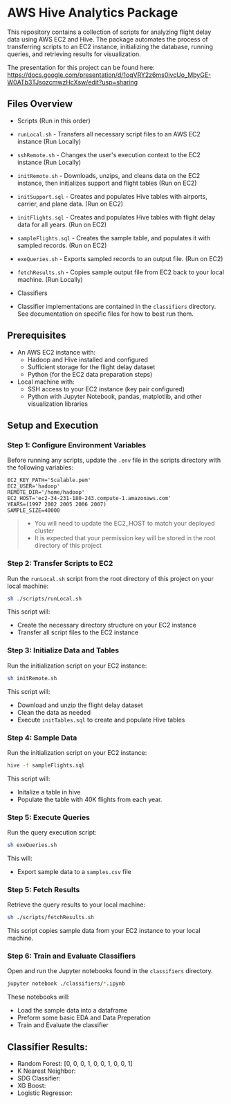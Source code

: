 # AWS Hive Analytics Package

This repository contains a collection of scripts for analyzing flight delay data using AWS EC2 and Hive. The package automates the process of transferring scripts to an EC2 instance, initializing the database, running queries, and retrieving results for visualization.

The presentation for this project can be found here: https://docs.google.com/presentation/d/1oqVRY2z6ms0ivcUo_MbyGE-W0ATb3TJsozcmwzHcXsw/edit?usp=sharing

## Files Overview

- Scripts (Run in this order)
- `runLocal.sh` - Transfers all necessary script files to an AWS EC2 instance (Run Locally)
- `sshRemote.sh` - Changes the user's execution context to the EC2 instance (Run Locally)
- `initRemote.sh` - Downloads, unzips, and cleans data on the EC2 instance, then initializes support and flight tables (Run on EC2)
- `initSupport.sql` - Creates and populates Hive tables with airports, carrier, and plane data. (Run on EC2)
- `initFlights.sql` - Creates and populates Hive tables with flight delay data for all years. (Run on EC2)
- `sampleFlights.sql` - Creates the sample table, and populates it with sampled records. (Run on EC2)
- `exeQueries.sh` - Exports sampled records to an output file. (Run on EC2)
- `fetchResults.sh` - Copies sample output file from EC2 back to your local machine. (Run Locally)

- Classifiers
- Classifier implementations are contained in the `classifiers` directory. See documentation on specific files for how to best run them.


## Prerequisites

- An AWS EC2 instance with:
  - Hadoop and Hive installed and configured
  - Sufficient storage for the flight delay dataset
  - Python (for the EC2 data preparation steps)
- Local machine with:
  - SSH access to your EC2 instance (key pair configured)
  - Python with Jupyter Notebook, pandas, matplotlib, and other visualization libraries

## Setup and Execution

### Step 1: Configure Environment Variables

Before running any scripts, update the `.env` file in the scripts directory with the following variables:

```
EC2_KEY_PATH='Scalable.pem'
EC2_USER='hadoop'
REMOTE_DIR='/home/hadoop'
EC2_HOST='ec2-34-231-180-243.compute-1.amazonaws.com'
YEARS=(1997 2002 2005 2006 2007)
SAMPLE_SIZE=40000
```
>- You will need to update the EC2_HOST to match your deployed cluster
>- It is expected that your permission key will be stored in the root directory of this project

### Step 2: Transfer Scripts to EC2

Run the `runLocal.sh` script from the root directory of this project on your local machine:

```bash
sh ./scripts/runLocal.sh
```

This script will:
- Create the necessary directory structure on your EC2 instance
- Transfer all script files to the EC2 instance

### Step 3: Initialize Data and Tables

Run the initialization script on your EC2 instance:

```bash
sh initRemote.sh
```

This script will:
- Download and unzip the flight delay dataset
- Clean the data as needed
- Execute `initTables.sql` to create and populate Hive tables

### Step 4: Sample Data

Run the initialization script on your EC2 instance:

```bash
hive -f sampleFlights.sql
```

This script will:
- Initalize a table in hive
- Populate the table with 40K flights from each year.

### Step 5: Execute Queries

Run the query execution script:

```bash
sh exeQueries.sh
```

This will:
- Export sample data to a `samples.csv` file

### Step 5: Fetch Results

Retrieve the query results to your local machine:

```bash
sh ./scripts/fetchResults.sh
```

This script copies sample data from your EC2 instance to your local machine.

### Step 6: Train and Evaluate Classifiers

Open and run the Jupyter notebooks found in the `classifiers` directory.

```bash
jupyter notebook ./classifiers/*.ipynb
```

These notebooks will:
- Load the sample data into a dataframe
- Preform some basic EDA and Data Preperation
- Train and Evaluate the classifier


## Classifier Results:

- Random Forest: [0, 0, 0, 1, 0, 0, 1, 0, 0, 1]
- K Nearest Neighbor: 
- SDG Classifier:
- XG Boost:
- Logistic Regressor: 



<!-- Actual = [0,0,0,0,0,0,1,1,1,1] -->
